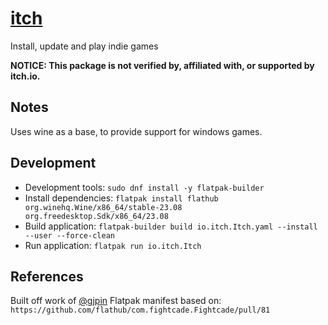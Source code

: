 # [itch](https://github.com/itchio/itch)

Install, update and play indie games

**NOTICE: This package is not verified by, affiliated with, or supported by itch.io.**

## Notes

Uses wine as a base, to provide support for windows games.

## Development
  - Development tools: `sudo dnf install -y flatpak-builder`
  - Install dependencies: `flatpak install flathub org.winehq.Wine/x86_64/stable-23.08 org.freedesktop.Sdk/x86_64/23.08`
  - Build application: `flatpak-builder build io.itch.Itch.yaml --install --user --force-clean`
  - Run application: `flatpak run io.itch.Itch`

## References
Built off work of [@gjpin](https://github.com/gjpin/itch-flatpak)
Flatpak manifest based on: `https://github.com/flathub/com.fightcade.Fightcade/pull/81`
